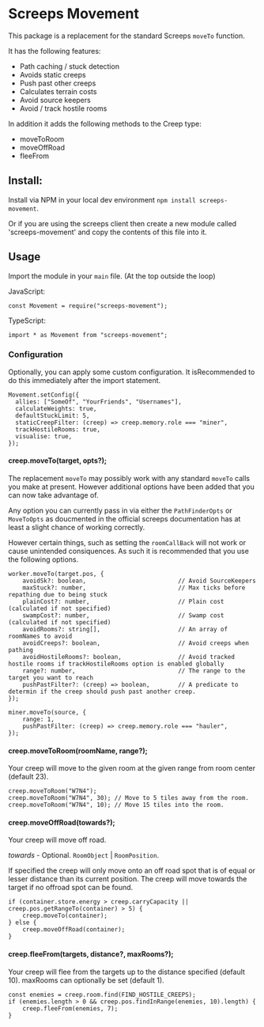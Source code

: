 # Screeps Movement
This package is a replacement for the standard Screeps `moveTo` function.

It has the following features:

- Path caching / stuck detection
- Avoids static creeps
- Push past other creeps
- Calculates terrain costs
- Avoid source keepers
- Avoid / track hostile rooms

In addition it adds the following methods to the Creep type:

- moveToRoom
- moveOffRoad
- fleeFrom

## Install:
Install via NPM in your local dev environment `npm install screeps-movement`.

Or if you are using the screeps client then create a new module called 'screeps-movement' and 
copy the contents of this file into it.

## Usage
Import the module in your `main` file. (At the top outside the loop)

JavaScript: 

```
const Movement = require("screeps-movement");
```

TypeScript: 

```
import * as Movement from "screeps-movement";
``` 

### Configuration
Optionally, you can apply some custom configuration. It isRecommended to do this immediately after the import statement.
```
Movement.setConfig({
  allies: ["SomeOf", "YourFriends", "Usernames"],
  calculateWeights: true,
  defaultStuckLimit: 5,
  staticCreepFilter: (creep) => creep.memory.role === "miner",
  trackHostileRooms: true,
  visualise: true,
});
```

#### creep.moveTo(target, opts?);
The replacement `moveTo` may possibly work with any standard `moveTo` calls you make at present.
However additional options have been added that you can now take advantage of.

Any option you can currently pass in via either the `PathFinderOpts` or `MoveToOpts` as doucmented in the official screeps
documentation has at least a slight chance of working correctly.

However certain things, such as setting the `roomCallBack` will not work or cause unintended consiquences. As such it is
recommended that you use the following options.

```
worker.moveTo(target.pos, {
    avoidSk?: boolean,                          // Avoid SourceKeepers
    maxStuck?: number,                          // Max ticks before repathing due to being stuck
    plainCost?: number,                         // Plain cost (calculated if not specified)
    swampCost?: number,                         // Swamp cost (calculated if not specified)
    avoidRooms?: string[],                      // An array of roomNames to avoid
    avoidCreeps?: boolean,                      // Avoid creeps when pathing
    avoidHostileRooms?: boolean,                // Avoid tracked hostile rooms if trackHostileRooms option is enabled globally
    range?: number,                             // The range to the target you want to reach
    pushPastFilter?: (creep) => boolean,        // A predicate to determin if the creep should push past another creep.
});
```

```
miner.moveTo(source, {
    range: 1,
    pushPastFilter: (creep) => creep.memory.role === "hauler",
});
```

#### creep.moveToRoom(roomName, range?);

Your creep will move to the given room at the given range from room center (default 23).

```
creep.moveToRoom("W7N4"); 
creep.moveToRoom("W7N4", 30); // Move to 5 tiles away from the room.
creep.moveToRoom("W7N4", 10); // Move 15 tiles into the room. 
```


#### creep.moveOffRoad(towards?);

Your creep will move off road.

*towards* - Optional. `RoomObject` | `RoomPosition`.
  
If specified the creep will only move onto an off road spot that is of equal or lesser distance than its current position.
The creep will move towards the target if no offroad spot can be found.

```
if (container.store.energy > creep.carryCapacity || creep.pos.getRangeTo(container) > 5) {
    creep.moveTo(container);
} else {
    creep.moveOffRoad(container);
}
```

#### creep.fleeFrom(targets, distance?, maxRooms?);
Your creep will flee from the targets up to the distance specified (default 10).
maxRooms can optionally be set (default 1).

```
const enemies = creep.room.find(FIND_HOSTILE_CREEPS);
if (enemies.length > 0 && creep.pos.findInRange(enemies, 10).length) {
    creep.fleeFrom(enemies, 7);
}
```
